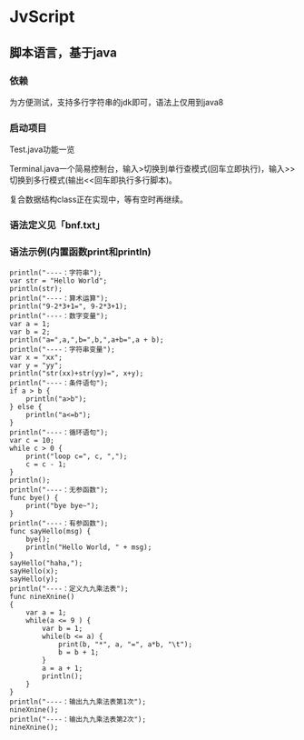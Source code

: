 # JvScript

## 脚本语言，基于java

### 依赖
为方便测试，支持多行字符串的jdk即可，语法上仅用到java8

### 启动项目
Test.java功能一览

Terminal.java一个简易控制台，输入>切换到单行查模式(回车立即执行)，输入>>切换到多行模式(输出<<回车即执行多行脚本)。

复合数据结构class正在实现中，等有空时再继续。

### 语法定义见「bnf.txt」

### 语法示例(内置函数print和println)
```
println("----：字符串");
var str = "Hello World";
println(str);
println("----：算术运算");
println("9-2*3+1=", 9-2*3+1);
println("----：数字变量");
var a = 1;
var b = 2;
println("a=",a,",b=",b,",a+b=",a + b);
println("----：字符串变量");
var x = "xx";
var y = "yy";
println("str(xx)+str(yy)=", x+y);
println("----：条件语句");
if a > b {
    println("a>b");
} else {
    println("a<=b");
}
println("----：循环语句");
var c = 10;
while c > 0 {
    print("loop c=", c, ",");
    c = c - 1;
}
println();
println("----：无参函数");
func bye() {
    print("bye bye~");
}
println("----：有参函数");
func sayHello(msg) {
    bye();
    println("Hello World, " + msg);
}
sayHello("haha,");
sayHello(x);
sayHello(y);
println("----：定义九九乘法表");
func nineXnine()
{
    var a = 1;
    while(a <= 9 ) {
        var b = 1;
        while(b <= a) {
            print(b, "*", a, "=", a*b, "\t");
            b = b + 1;
        }
        a = a + 1;
        println();
    }
}
println("----：输出九九乘法表第1次");
nineXnine();
println("----：输出九九乘法表第2次");
nineXnine();
```